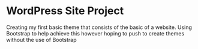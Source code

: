 # WordPress Site Project
Creating my first basic theme that consists of the basic of a website. Using Bootstrap to help achieve this however hoping to push to create themes without the use of Bootstrap
